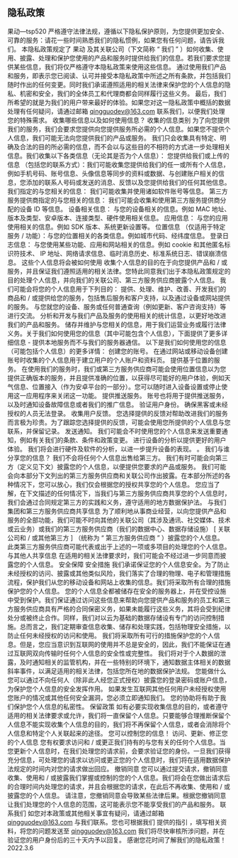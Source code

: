 ## 隐私政策

果动—tsp520 严格遵守法律法规，遵循以下隐私保护原则，为您提供更加安全、可靠的服务：请花一些时间熟悉我们的隐私惯例，如果您有任何问题，请告诉我们。 本隐私政策规定了 果动 及其关联公司（下文简称 “ 我们 ” ）如何收集、使用、披露、处理和保护您使用的产品和服务时提供给我们的信息。若我们要求您提供某些信息，我们将仅严格遵守本隐私政策来使用这些信息。 通过使用我们产品和服务，即表示您已阅读、认可并接受本隐私政策中所述之所有条款，并包括我们随时作出的任何变更。同时我们承诺遵照适用的相关法律来保护您的个人信息的隐私、机密和安全，我们的全体员工和代理商都会同样履行这些义务。 最后，我们所希望的就是为我们的用户带来最好的体验。如果您对这一隐私政策中概括的数据处理有任何疑问，请通过邮箱 qingguodev@163.com 联系我们，以便我们处理您的特殊需求。 收集哪些信息以及如何使用信息？ 收集的信息类别 为了向您提供我们的服务，我们会要求您提供向您提供服务所必需的个人信息。如果您不提供个人信息，我们可能无法向您提供我们的产品或服务。 我们只会收集具有特定、明确及合法的目的所必需的信息，而不会以与这些目的不相符的方式进一步处理相关信息。我们收集以下各类信息（无论其是否为个人信息）： 您提供给我们或上传的信息 （包括您的联系方式）：我们可能收集您提供给我们的任一或所有个人信息，例如手机号码、账号信息、头像信息等同步的资料或数据、与创建账户相关的信息，您添加的联系人号码或发送的消息、反馈以及您提供给我们的任何其他信息。 我们指定的与您相关的信息： 我们可能收集并使用诸如软件账号等信息。 第三方服务提供商指定的与您相关的信息： 我们可能会收集和使用第三方服务提供商分配的设备 ID 等信息。 设备相关信息： 与您的设备相关的信息。例如 MAC 地址、版本及类型、安卓版本、连接类型、硬件使用相关信息。 应用信息： 与您的应用使用相关的信息。例如 SDK 版本、系统更新设置等。 位置信息 （仅适用于特定服务 / 功能）：与您的位置相关的各类信息。例如城市代码、经纬度信息。 登录日志信息： 与您使用某些功能、应用和网站相关的信息。例如 cookie 和其他匿名标识符技术、 IP 地址、网络请求信息、临时消息历史、标准系统日志、错误崩溃信息。 这些个人信息将会被如何使用 收集个人信息的目的在于向您提供产品和 / 或服务，并且保证我们遵照适用的相关法律。您特此同意我们出于本隐私政策规定的目的处理个人信息，并向我们的关联公司、第三方服务供应商披露个人信息。 我们可能会将您的个人信息用于下列目的： 提供、处理、维护、改善、开发我们的商品和 / 或提供给您的服务，包括售后服务和客户支持，以及通过设备或网站提供的服务。 与您就您的设备、服务或任何普通查询（例如更新、客户咨询支持）等进行交流。 分析和开发与我们产品及服务的使用相关的统计信息，以更好地改进我们的产品和服务。 储存并维护与您相关的信息，用于我们运营业务或履行法律义务。关于我们如何使用您的信息（其中可能包含个人信息），下面提供了更多详细信息 - 提供本地服务而不与我们的服务器通信。 以下是我们如何使用您的信息（可能包括个人信息）的更多详情： 创建您的账号。 在通过网站或移动设备创建账号时收集的个人信息用于建立用户的个人账户和资料页。 提供基于位置的服务。 在使用我们的服务时，我们或第三方服务供应商可能会使用位置信息以为您提供正确版本的服务，并且提供准确的位置，以获得尽可能好的用户体验，例如天气信息、位置接入（作为安卓平台的一部分）。您可以随时进入设备设置或停止使用这一应用程序来关闭这一功能。 提供推送服务。 账号也将用于提供推送服务，以及时通知设备故障信息或者我们的推广信息。 验证用户身份。 确保黑客或未经授权的人员无法登录。 收集用户反馈。 您选择提供的反馈对帮助改进我们的服务而言极为珍贵。为了跟踪您选择提供的反馈，可能会使用您所提供的个人信息与您联系，并保留记录。 发送通知。 我们可能会不时使用您的个人信息来发送重要通知，例如有关我们的条款、条件和政策变更。 进行设备的分析以提供更好的用户体验。 我们将会进行硬件及软件的分析，以进一步提升设备的表现。 。 我们与谁分享您的信息？ 我们不会将任何个人信息出售给第三方。 我们有时可能会向第三方（定义见下文）披露您的个人信息，以便提供您要求的产品或服务。 我们可能会向本部分下文列出的第三方服务供应商和关联公司作出披露。在本部分所述的各种情况下，您可以放心，我们仅会根据您的授权共享您的个人信息。 您应当了解，在下文描述的任何情况下，当我们与第三方服务供应商共享您的个人信息时，我们会通过合同规定第三方的实践和义务，遵守适用的地方数据保护法。 与我们集团和第三方服务供应商共享信息 为了顺利地从事商业经营，以向您提供产品和服务的全部功能，我们可能不时向其他的关联公司（其涉及通讯、社交媒体、技术或云业务）或我们的第三方服务供应商（我们的数据中心、数据存储设施） [ 关联公司和 / 或其他第三方 ] （统称为 “ 第三方服务供应商 ” ）披露您的个人信息。 此类第三方服务供应商可能代表或出于上述的一项或多项目的处理您的个人信息。 与其他人共享信息 在适用的相关法律要求时，我们可能会不经过进一步同意而披露您的个人信息。 安全保障 安全措施 我们承诺保证您的个人信息安全。为了防止未经授权的访问、披露或其他类似风险，我们落实了合理的物理、电子和管理措施流程，保护我们从您的移动设备和网站上收集的信息。我们将采取所有合理的措施保护您的个人信息。 您的个人信息全都被储存在安全的服务器上，并在受控设施中受到保护。我们保证通过访问这些信息来帮助向您提供产品和服务的员工和第三方服务供应商具有严格的合同保密义务，如果未能履行这些义务，其将会受到纪律处分或被终止合作。同样，我们对以云为基础的数据存储设有专门的访问控制措施。总而言之，我们定期审查信息收集、储存和处理实践，包括物理安全措施，以防止任何未经授权的访问和使用。 我们将采取所有可行的措施保护您的个人信息。但是，您应当意识到互联网的使用并不总是安全的，因此，我们不能保证在通过互联网双向传输时任何个人信息的安全性或完整性。 我们将对于个人数据的泄露，及时通知相关的监管机构，并在一些特别的环境下，通知数据主体相关的数据斜率事件，以满足适用的相关法律，包括您所在地的数据保护法规。 您能做什么 您可以通过不向任何人（除非此人经您正式授权）披露您的登录密码或账户信息，为保护您个人信息的安全发挥作用。 如果发生互联网其他任何用户未经授权使用您账户的情况或其他任何安全漏洞，您必须立即通知我们。 您的协助将有助于我们保护您个人信息的私密性。 保留政策 如有必要实现收集信息的目的，或者遵守适用的相关法律要求或允许，我们将一直保留个人信息。只要能够合理推断保留个人信息不能实现收集个人信息的目的，我们将不再保留个人信息，或者会消除将个人信息和特定个人关联起来的途径。 您可以控制您的信息！ 访问、更新、修正您的个人信息 您有权要求访问和 / 或更正我们持有的与您有关的任何个人信息。当您更新个人信息时，在我们处理您的请求前，会要求验证您的身份。一旦我们获得充分信息，可处理您的请求以访问或更正您的个人信息时，我们将在适用数据保护法规定的时间内对您的请求做出回应。 撤销同意 您可以通过提交请求，撤销同意收集、使用和 / 或披露我们掌握或控制的您的个人信息。我们将会在您做出请求后的合理时间内处理您的请求，并且会根据您的请求，在此后不再收集、使用和 / 或披露您的个人信息。 请注意，您撤销同意会导致某些法律后果。根据您撤销同意让我们处理您的个人信息的范围，这可能表示您不能享受我们的产品和服务。 联系我们 如您对本政策或其他相关事宜有疑问，请通过邮箱 qingguodev@163.com 与我们联系。您也可根据我们 提供的指引 ，填写相关资料，将您的问题发送至 qingguodev@163.com 我们将尽快审核所涉问题，并在验证您的用户身份后的三十天内予以回复。 感谢您花时间了解我们的隐私政策！ 2022.3.6
